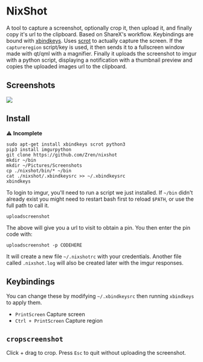# NixShot

A tool to capture a screenshot, optionally crop it, then upload it, and finally copy it's url to the clipboard. Based on ShareX's workflow. Keybindings are bound with [xbindkeys](). Uses [scrot](https://en.wikipedia.org/wiki/Scrot) to actually capture the screen. If the `captureregion` script/key is used, it then sends it to a fullscreen window made with qt/qml with a magnifier. Finally it uploads the screenshot to imgur with a python script, displaying a notification with a thumbnail preview and copies the uploaded images url to the clipboard.

## Screenshots
 
![](https://i.imgur.com/7FjM9fN.png)

## Install

:warning: **Incomplete**

```
sudo apt-get install xbindkeys scrot python3
pip3 install imgurpython
git clone https://github.com/Zren/nixshot
mkdir ~/bin
mkdir ~/Pictures/Screenshots
cp ./nixshot/bin/* ~/bin
cat ./nixshot/.xbindkeysrc >> ~/.xbindkeysrc
xbindkeys
```

To login to imgur, you'll need to run a script we just installed. If `~/bin` didn't already exist you might need to restart bash first to reload `$PATH`, or use the full path to call it.

```
uploadscreenshot
```

The above will give you a url to visit to obtain a pin. You then enter the pin code with:

```
uploadscreenshot -p CODEHERE
```

It will create a new file `~/.nixshotrc` with your credentials. Another file called `.nixshot.log` will also be created later with the imgur responses.


## Keybindings

You can change these by modifying `~/.xbindkeysrc` then running `xbindkeys` to apply them.

* `PrintScreen` Capture screen
* `Ctrl + PrintScreen` Capture region

## `cropscreenshot`

Click + drag to crop. Press `Esc` to quit without uploading the screenshot.
